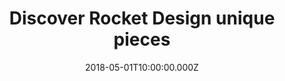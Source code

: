---
campaign-uuid: "c-28e87756-9c16-4769-8c3e-db1396c58d65"
type: "Product"
category: "Gifts"
date: "2018-05-01T10:00:00.000Z"
end-date: "2018-09-06T23:59:00.000Z"
disable-form: false
is_promoted: false
has_entry_page: false
title: "Discover Rocket Design unique pieces"
competition-description: "<p>At Rocket Design they think that music is what feelings\
  \ sound like, that’s why they create the best accessories designed to remind how\
  \ much you rock! Glass-tonbury (Glass makers), Guitray (Shot tray), Spo-tea-fy (Tea\
  \ infuser), The Chillers (Ice tray)… and many more!</p>\r\n<p>They have something\
  \ for everybody! Enter below, have a look at their awesome products and get ready\
  \ to rock out this summer with their hottest hits at Rocket Design!</p>"
banner-img: "https://assets.expresslyapp.com/asset-73b7a07b-e940-444b-93b9-2a6ca98d5833.jpg"
logo-left-href: "https://www.rocketdesign.it/"
logo-left-image: "https://assets.expresslyapp.com/asset-c4e6856d-edd2-4a41-ad43-1df4f8974a34.jpg"
logo-left-title: "RocketDesign"
has-winner: false
---